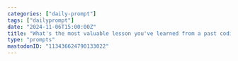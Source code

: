 ```yaml
---
categories: ["daily-prompt"]
tags: ["dailyprompt"]
date: "2024-11-06T15:00:00Z"
title: "What's the most valuable lesson you've learned from a past coding mistake?"
type: "prompts"
mastodonID: "113436624790133022"
---
```

